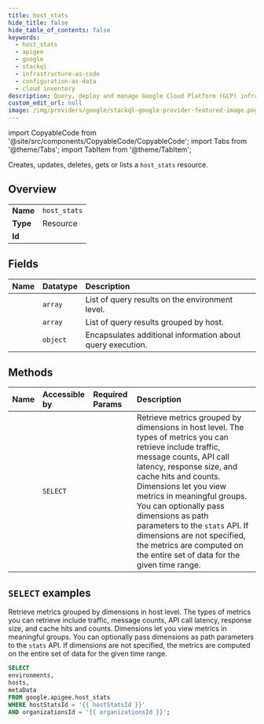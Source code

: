 ```yaml
---
title: host_stats
hide_title: false
hide_table_of_contents: false
keywords:
  - host_stats
  - apigee
  - google
  - stackql
  - infrastructure-as-code
  - configuration-as-data
  - cloud inventory
description: Query, deploy and manage Google Cloud Platform (GCP) infrastructure and resources using SQL
custom_edit_url: null
image: /img/providers/google/stackql-google-provider-featured-image.png
---
```


import CopyableCode from '@site/src/components/CopyableCode/CopyableCode';
import Tabs from '@theme/Tabs';
import TabItem from '@theme/TabItem';

Creates, updates, deletes, gets or lists a <code>host_stats</code> resource.

## Overview
<table><tbody>
<tr><td><b>Name</b></td><td><code>host_stats</code></td></tr>
<tr><td><b>Type</b></td><td>Resource</td></tr>
<tr><td><b>Id</b></td><td><CopyableCode code="google.apigee.host_stats" /></td></tr>
</tbody></table>

## Fields
| Name | Datatype | Description |
|:-----|:---------|:------------|
| <CopyableCode code="environments" /> | `array` | List of query results on the environment level. |
| <CopyableCode code="hosts" /> | `array` | List of query results grouped by host. |
| <CopyableCode code="metaData" /> | `object` | Encapsulates additional information about query execution. |

## Methods
| Name | Accessible by | Required Params | Description |
|:-----|:--------------|:----------------|:------------|
| <CopyableCode code="organizations_host_stats_get" /> | `SELECT` | <CopyableCode code="hostStatsId, organizationsId" /> | Retrieve metrics grouped by dimensions in host level. The types of metrics you can retrieve include traffic, message counts, API call latency, response size, and cache hits and counts. Dimensions let you view metrics in meaningful groups. You can optionally pass dimensions as path parameters to the `stats` API. If dimensions are not specified, the metrics are computed on the entire set of data for the given time range. |

## `SELECT` examples

Retrieve metrics grouped by dimensions in host level. The types of metrics you can retrieve include traffic, message counts, API call latency, response size, and cache hits and counts. Dimensions let you view metrics in meaningful groups. You can optionally pass dimensions as path parameters to the `stats` API. If dimensions are not specified, the metrics are computed on the entire set of data for the given time range.

```sql
SELECT
environments,
hosts,
metaData
FROM google.apigee.host_stats
WHERE hostStatsId = '{{ hostStatsId }}'
AND organizationsId = '{{ organizationsId }}'; 
```
